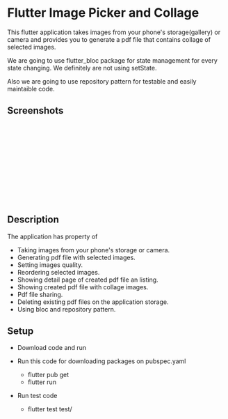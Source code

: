 # Flutter Image Picker and Collage

This flutter application takes images from your phone's storage(gallery) or camera and provides you to generate a pdf file that contains collage of selected images.

We are going to use flutter_bloc package for state management for every state changing. We definitely are not using setState. 

Also we are going to use repository pattern for testable and easily maintaible code.

## Screenshots


<br><img src="https://github.com/alitann/image_picker/blob/main/screenshots/1.png" alt="">                    <img src="https://github.com/alitann/image_picker/blob/main/screenshots/2.png" alt="">                    <img src="https://github.com/alitann/image_picker/blob/main/screenshots/3.png" alt="">

<br><img src="https://github.com/alitann/image_picker/blob/main/screenshots/4.png" alt="">                    <img src="https://github.com/alitann/image_picker/blob/main/screenshots/5.png" alt="">                    <img src="https://github.com/alitann/image_picker/blob/main/screenshots/6.png" alt="">

<br><img src="https://github.com/alitann/image_picker/blob/main/screenshots/7.png" alt="">                    <img src="https://github.com/alitann/image_picker/blob/main/screenshots/8.png" alt="">                    <img src="https://github.com/alitann/image_picker/blob/main/screenshots/9.png" alt="">

<br><img src="https://github.com/alitann/image_picker/blob/main/screenshots/10.png" alt="">                    <img src="https://github.com/alitann/image_picker/blob/main/screenshots/11.png" alt="">                    <img src="https://github.com/alitann/image_picker/blob/main/screenshots/12.png" alt="">

## Description

The application has property of 

- Taking images from your phone's storage or camera.    
- Generating  pdf file with selected images. 
- Setting images quality.
- Reordering selected images. 
- Showing detail page of created pdf file an listing. 
- Showing created pdf file with collage images. 
- Pdf file sharing.
- Deleting existing pdf files on the application storage.   
- Using bloc and repository pattern.

## Setup 

- Download code and run 
- Run this code for downloading packages on pubspec.yaml 
  * flutter pub get 
  * flutter run 

- Run test code
  * flutter test test/
